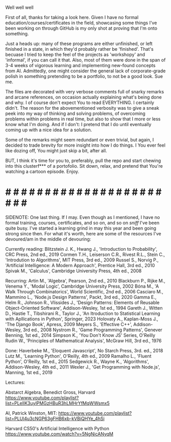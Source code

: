 Well well well

First of all, thanks for taking a look here. Given I have no formal education/courses/certificates in the field,
showcasing some things I've been working on through GitHub is my only shot at proving that I'm onto something.

Just a heads up: many of these programs are either unfinished, or left finished in a state, 
in which they'd probably rather be 'finished'. That's becuase I tried to keep the feel 
of the projects as 'workshopy' and 'informal', if you can call it that. Also, most of them
were done in the span of 3-4 weeks of vigorous learning and implementing new-found concepts
from AI. Admittedly, one might consider the general lack of corporate-grade polish in something
pretending to be a portfolio, to not be a good look. Sue me.

The files are decorated with very verbose comments full of snarky remarks and arcane references, on occasion actually
explaining what's being done and why. I of course don't expect You to read EVERYTHING. I certainly didn't.
The reason for the abovementioned verbosity was to give a sneak peek into my way of thinking
and solving problems, of overcoming problems within problems in real time, but also to show
that I more or less know what I'm doing. And if I don't: I pretend that I do until
eventually coming up with a nice idea for a solution.

Some of the remarks might seem redundant or even trivial, but again, I decided to trade
brevity for more insight into how I do things. I You ever feel like dozing off,
You might just skip a bit, after all.

BUT, I think it's time for you to, preferably, pull the repo and start chewing into
this clusterf*** of a portofolio. Sit down, relax, and pretend that You're watching
a cartoon episode. Enjoy.




# # # # # # # # # # # # # # # # # # # # # # # # # 

SIDENOTE: One last thing. If I may. Even though as I mentioned, I have no formal training, 
courses, certificates, and so on, and so on *sniff* I've been quite busy.
I've started a learning grind in may this year and been going strong since then.
For what it's worth, here are some of the resources I've devoured/am in the middle of devouring:


Currently reading:
Blitzstein J. K., Hwang J., 'Introduction to Probability', CRC Press, 2nd ed., 2019
Cormen T.H., Leiserson C.R., Rivest R.L., Stein C., 'Introdution to Algorithms', MIT Press, 3rd ed., 2009
Russel S., Norvig P., 'Artificial Intelligence: A Modern Approach', Prentice Hall, 3rd ed., 2010
Spivak M., 'Calculus', Cambridge University Press, 4th ed., 2008


Recurring:
Artin M., 'Algebra', Pearson, 2nd ed., 2010
Blackburn P., Rijke M., Venema Y., 'Modal Logic', Cambridge University Press, 2002
Bóna M., 'A Walk Through Combinatorics', World Scientific, 2nd ed., 2006
Casciaro M., Mammino L., 'Node.js Design Patterns', Packt, 3rd ed., 2020
Gamma E., Helm R., Johnson R., Vlissides J., 'Design Patterns: Elements of Reusable Object-Oriented Software', Addison-Wesley, 1st ed., 1994
Gareth J., Witten D., Hastie T., Tibshirani R., Taylor J., 'An Itroduction to Statistical Learning with Apllications in Python', Springer, 2023
Holovaty A., Kaplan-Moss J., 'The Django Book', Apress, 2009
Meyers S., 'Effective C++', Addison-Wesley, 3rd ed., 2008
Nystrom R., 'Game Programming Patterns', Genever Benning, 1st ed., 2014
Simpson K., 'You Don't Know JS' Series, O'Reilly
Rudin W., 'Principles of Mathematical Analysis', McGraw Hill, 3rd ed., 1976


Done:
Haverbeke M., 'Eloquent Javascript', No Starch Press, 3rd. ed., 2018
Lutz M., 'Learning Python', O'Reilly, 4th ed., 2009
Ramalho L., 'Fluent Python', O'Reilly, 1st ed., 2015
Sedgewick R., Wayne K., 'Algorithms', Addison-Wesley, 4th ed., 2011
Wexler J., 'Get Programming with Node.js', Manning, 1st ed., 2019


Lectures:

Abstarct Algebra, Benedict Gross, Harvard
https://www.youtube.com/playlist?list=PLelIK3uylPMGzHBuR3hLMHrYfMqWWsmx5

AI, Patrick Winston, MIT:
https://www.youtube.com/playlist?list=PLUl4u3cNGP63gFHB6xb-kVBiQHYe_4hSi

Harvard CS50's Artificial Intelligence with Python 
https://www.youtube.com/watch?v=5NgNicANyqM


